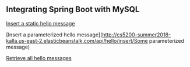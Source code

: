 ## Integrating Spring Boot with MySQL

[Insert a static hello message](http://cs5200-summer2018-kalla.us-east-2.elasticbeanstalk.com/api/hello/insert)

[Insert a parameterized hello message](http://cs5200-summer2018-kalla.us-east-2.elasticbeanstalk.com/api/hello/insert/Some parameterized message)

[Retrieve all hello messages](http://cs5200-summer2018-kalla.us-east-2.elasticbeanstalk.com/api/hello/select/all)